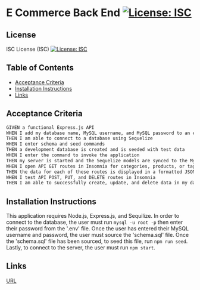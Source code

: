 # E Commerce Back End [![License: ISC](https://img.shields.io/badge/License-ISC-blue.svg)](https://opensource.org/licenses/ISC)

## License 
ISC License (ISC) [![License: ISC](https://img.shields.io/badge/License-ISC-blue.svg)](https://opensource.org/licenses/ISC)

## Table of Contents
* [Acceptance Criteria](#acceptance-criteria)
* [Installation Instructions](#installation-instructions)
* [Links](#links)

## Acceptance Criteria
```md
GIVEN a functional Express.js API
WHEN I add my database name, MySQL username, and MySQL password to an environment variable file
THEN I am able to connect to a database using Sequelize
WHEN I enter schema and seed commands
THEN a development database is created and is seeded with test data
WHEN I enter the command to invoke the application
THEN my server is started and the Sequelize models are synced to the MySQL database
WHEN I open API GET routes in Insomnia for categories, products, or tags
THEN the data for each of these routes is displayed in a formatted JSON
WHEN I test API POST, PUT, and DELETE routes in Insomnia
THEN I am able to successfully create, update, and delete data in my database
```
## Installation Instructions
This application requires Node.js, Express.js, and Sequilize. In order to connect to the database, the user must run `mysql -u root -p` then enter their password from the '.env' file. 
Once the user has entered their MySQL username and password, the user must source the 'schema.sql' file. Once the 'schema.sql' file has been sourced, to seed this file, run `npm run seed`.
Lastly, to connect to the server, the user must run `npm start`.

## Links 
[URL](https://drive.google.com/file/d/1wGubRAVFypEkvjz25rqam52l4XmUpdwD/view)
